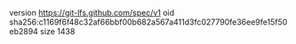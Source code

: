 version https://git-lfs.github.com/spec/v1
oid sha256:c1169f6f48c32af66bbf00b682a567a411d3fc027790fe36ee9fe15f50eb2894
size 1438
